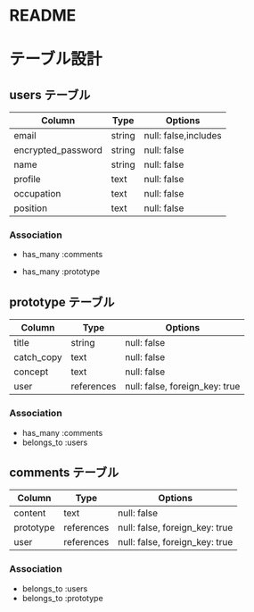 # README

# テーブル設計

## users テーブル

| Column             | Type   | Options              |
| ------------------ | ------ | -------------------- |
| email              | string | null: false,includes |
| encrypted_password | string | null: false          |
| name               | string | null: false          |
| profile            | text   | null: false          |
| occupation         | text   | null: false          |
| position           | text   | null: false          |

### Association

- has_many :comments
<!-- - has_many :prototype, through: :comments -->
- has_many :prototype


## prototype テーブル

| Column     | Type       | Options                        |
| ---------- | ---------- | ------------------------------ |
| title      | string     | null: false                    |
| catch_copy | text       | null: false                    |
| concept    | text       | null: false                    |
| user       | references | null: false, foreign_key: true |

### Association

- has_many   :comments
- belongs_to :users
<!-- - has_many   :users, through: :comments -->

## comments テーブル

| Column    | Type       | Options                        |
| --------- | ---------- | ------------------------------ |
| content   | text       | null: false                    |
| prototype | references | null: false, foreign_key: true |
| user      | references | null: false, foreign_key: true |


### Association

- belongs_to :users
- belongs_to :prototype